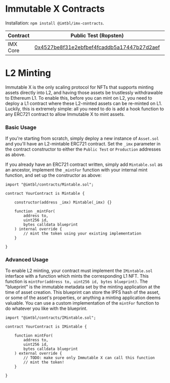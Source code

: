
# Immutable X Contracts

Installation: `npm install @imtbl/imx-contracts`.

| Contract | Public Test (Ropsten) | Production (Mainnet) |
| ------------- |----|----|
| IMX Core | [0x4527be8f31e2ebfbef4fcaddb5a17447b27d2aef](https://ropsten.etherscan.io/address/0x4527be8f31e2ebfbef4fcaddb5a17447b27d2aef) | [0x5FDCCA53617f4d2b9134B29090C87D01058e27e9](https://etherscan.io/address/0x5FDCCA53617f4d2b9134B29090C87D01058e27e9)|

# L2 Minting

Immutable X is the only scaling protocol for NFTs that supports minting assets directly into L2, and having those assets be trustlessly withdrawable to Ethereum L1. To enable this, before you can mint on L2, you need to deploy a L1 contract where these L2-minted assets can be re-minted on L1. Luckily, this is extremely simple: all you need to do is add a hook function to any ERC721 contract to allow Immutable X to mint assets. 

### Basic Usage

If you're starting from scratch, simply deploy a new instance of `Asset.sol` and you'll have an L2-mintable ERC721 contract. Set the `_imx` parameter in the contract constructor to either the `Public Test` or `Production` addresses as above.

If you already have an ERC721 contract written, simply add `Mintable.sol` as an ancestor, implement the `_mintFor` function with your internal mint function, and set up the constructor as above: 

```
import "@imtbl/contracts/Mintable.sol";

contract YourContract is Mintable {

    constructor(address _imx) Mintable(_imx) {}

    function _mintFor(
        address to,
        uint256 id,
        bytes calldata blueprint
    ) internal override {
        // mint the token using your existing implementation
    }

}
```

### Advanced Usage

To enable L2 minting, your contract must implement the `IMintable.sol` interface with a function which mints the corresponding L1 NFT. This function is `mintFor(address to, uint256 id, bytes blueprint)`. The "blueprint" is the immutable metadata set by the minting application at the time of asset creation. This blueprint can store the IPFS hash of the asset, or some of the asset's properties, or anything a minting application deems valuable. You can use a custom implementation of the `mintFor` function to do whatever you like with the blueprint.

```
import "@imtbl/contracts/IMintable.sol";

contract YourContract is IMintable {

    function mintFor(
        address to,
        uint256 id,
        bytes calldata blueprint
    ) external override {
        // TODO: make sure only Immutable X can call this function
        // mint the token!
    }

}
```




